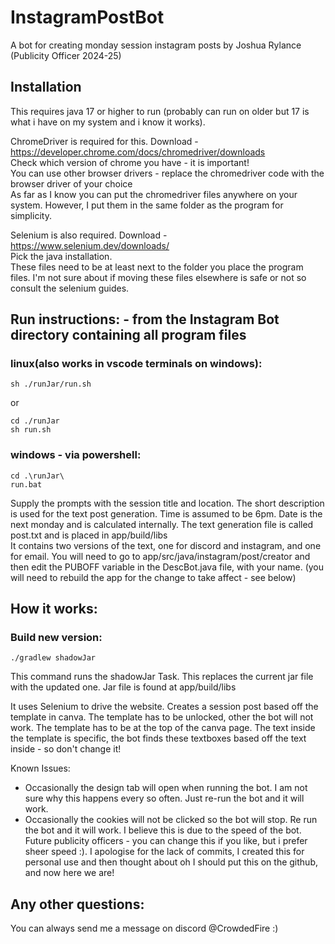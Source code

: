 # InstagramPostBot
A bot for creating monday session instagram posts by Joshua Rylance (Publicity Officer 2024-25)

## Installation

This requires java 17 or higher to run (probably can run on older but 17 is what i have on my system and i know it works).

ChromeDriver is required for this.
Download - https://developer.chrome.com/docs/chromedriver/downloads  
Check which version of chrome you have - it is important!  
You can use other browser drivers - replace the chromedriver code with the browser driver of your choice  
As far as I know you can put the chromedriver files anywhere on your system. However, I put them in the same folder as the program for simplicity.  

Selenium is also required.
Download - https://www.selenium.dev/downloads/  
Pick the java installation.  
These files need to be at least next to the folder you place the program files. I'm not sure about if moving these files elsewhere is safe or not so consult the selenium guides.  


## Run instructions: - from the Instagram Bot directory containing all program files
### linux(also works in vscode terminals on windows):
```
sh ./runJar/run.sh 
```
or
```
cd ./runJar
sh run.sh
```

### windows - via powershell:
```
cd .\runJar\
run.bat
```

Supply the prompts with the session title and location. The short description is used for the text post generation. Time is assumed to be 6pm. Date is the next monday and is calculated internally.
The text generation file is called post.txt and is placed in app/build/libs  
It contains two versions of the text, one for discord and instagram, and one for email. 
You will need to go to app/src/java/instagram/post/creator and then edit the PUBOFF variable in the DescBot.java file, with your name. (you will need to rebuild the app for the change to take affect - see below)

## How it works:

### Build new version:
```
./gradlew shadowJar
```
This command runs the shadowJar Task. This replaces the current jar file with the updated one.
Jar file is found at app/build/libs

It uses Selenium to drive the website. Creates a session post based off the template in canva. 
The template has to be unlocked, other the bot will not work.
The template has to be at the top of the canva page.
The text inside the template is specific, the bot finds these textboxes based off the text inside - so don't change it!

Known Issues:
- Occasionally the design tab will open when running the bot. I am not sure why this happens every so often. Just re-run the bot and it will work.
- Occasionally the cookies will not be clicked so the bot will stop. Re run the bot and it will work. I believe this is due to the speed of the bot.
  Future publicity officers - you can change this if you like, but i prefer sheer speed :). 
I apologise for the lack of commits, I created this for personal use and then thought about oh I should put this on the github, and now here we are!

## Any other questions:
You can always send me a message on discord @CrowdedFire :)


